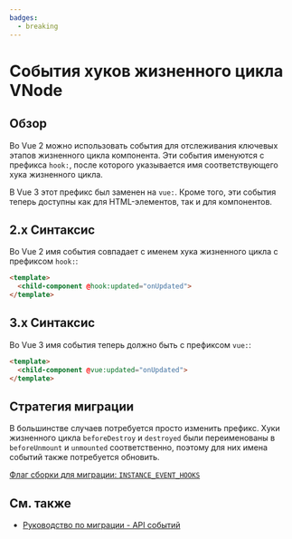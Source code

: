 ```yaml
---
badges:
  - breaking
---
```


# События хуков жизненного цикла VNode <MigrationBadges :badges="$frontmatter.badges" />

## Обзор

Во Vue 2 можно использовать события для отслеживания ключевых этапов жизненного цикла компонента. Эти события именуются с префикса `hook:`, после которого указывается имя соответствующего хука жизненного цикла.

В Vue 3 этот префикс был заменен на `vue:`. Кроме того, эти события теперь доступны как для HTML-элементов, так и для компонентов.

## 2.x Синтаксис

Во Vue 2 имя события совпадает с именем хука жизненного цикла с префиксом `hook:`:

```html
<template>
  <child-component @hook:updated="onUpdated">
</template>
```

## 3.x Синтаксис

Во Vue 3 имя события теперь должно быть с префиксом `vue:`:

```html
<template>
  <child-component @vue:updated="onUpdated">
</template>
```

## Стратегия миграции

В большинстве случаев потребуется просто изменить префикс. Хуки жизненного цикла `beforeDestroy` и `destroyed` были переименованы в `beforeUnmount` и `unmounted` соответственно, поэтому для них имена событий также потребуется обновить.

[Флаг сборки для миграции: `INSTANCE_EVENT_HOOKS`](../migration-build.html#compat-configuration)

## См. также

- [Руководство по миграции - API событий](./events-api.html)
